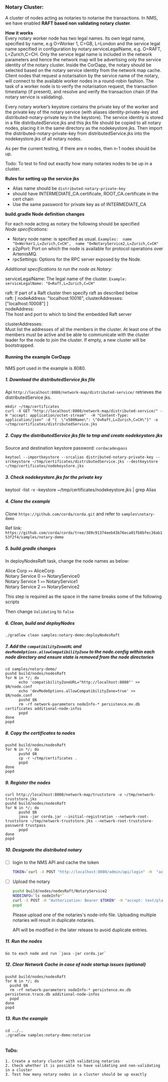 ### Notary Cluster: 

A cluster of nodes acting as notaries to notarise the transactions. In NMS, we have enabled **RAFT based non validating notary cluster**.  

**How it works**   
Every notary worker node has two legal names. Its own legal name, specified by name, e.g O=Worker 1, C=GB, L=London and the service legal name specified in configuration by notary.serviceLegalName, e.g. O=RAFT, L=Zurich,C=CH. Only the service legal name is included in the network parameters and hence the network map will be advertising only the service identity of the notary cluster. Inside the CorDapp, the notary should be selected based on the notary service identity from the network map cache. Client nodes that request a notarisation by the service name of the notary, will connect to the available worker nodes in a round-robin fashion. The task of a worker node is to verify the notarisation request, the transaction timestamp (if present), and resolve and verify the transaction chain (if the notary service is validating). 
 
Every notary worker’s keystore contains the private key of the worker and the private key of the notary service (with aliases identity-private-key and distributed-notary-private key in the keystore). The service identity is stored in a file distributedService.jks and this jks file should be copied to all notary nodes, placing it in the same directory as the nodekeystore.jks. Then import the distributed-notary-private-key from distributedService.jks into the nodekeystore.jks of all notary nodes.    

As per the current testing, if there are n nodes, then n-1 nodes should be up.  

Todo: To test to find out exactly how many notaries nodes to be up in a cluster. 

**Rules for setting up the service jks**
* Alias name should be `distributed-notary-private-key`
* should have INTERMEDIATE_CA.certificate, ROOT_CA.certificate in the cert chain
* Use the same password for private key as of INTERMEDIATE_CA


**build.gradle Node definition changes**   

For each node acting as notary the following should be specified   
*Node specifications:*
* Notary node name:  is specified as usual. `Examples:  name "O=Worker1,L=Zurich,C=CH",  name "O=NotaryService2,L=Zurich,C=CH"`
* p2pPort: Port on which the node is available for protocol operations over ArtemisMQ.
* rpcSettings: Options for the RPC server exposed by the Node.

*Additional specifications to run the node as Notary:*   

serviceLegalName: The legal name of the cluster. `Example: serviceLegalName: "O=Raft,L=Zurich,C=CH"`   

raft: If part of a Raft cluster then specify raft as described below   
  raft: [
                        nodeAddress: "localhost:10016",
                        clusterAddresses: ["localhost:10008"]
                ]   
nodeAddress:   
The host and port to which to bind the embedded Raft server

clusterAddresses:   
Must list the addresses of all the members in the cluster. At least one of the members must be active and be able to communicate with the cluster leader for the node to join the cluster. If empty, a new cluster will be bootstrapped.  


#### Running the example CorDapp

NMS port used in the example is 8080. 

##### 1. Download the distributedService jks file

Api `http://localhost:8080/network-map/distributed-service/` retrieves the distributedService jks.  

```
mkdir ~/tmp/certificates 
curl -X GET "http://localhost:8080/network-map/distributed-service/" -H "accept: application/octet-stream"  -H "Content-Type: application/json" -d "{  \"x500Name\": \"O=Raft,L=Zurich,C=CH\"}" -o ~/tmp/certificates/distributedService.jks 
```

##### 2. Copy the distributedService jks file to tmp and create nodekeystore.jks

Source and destination keystore password: `cordacadevpass`

```    
keytool --importkeystore --srcalias distributed-notary-private-key --srckeystore ~/tmp/certificates/distributedService.jks --destkeystore ~/tmp/certificates/nodekeystore.jks   
```

##### 3. Check nodekeystore.jks for the private key

keytool -list -v -keystore ~/tmp/certificates/nodekeystore.jks | grep Alias

##### 4. Clone the example

Clone `https://github.com/corda/corda.git` and refer to `samples\notary-demo`

Ref link: `https://github.com/corda/corda/tree/389c91374eeb43b76eca01fb8bfec38ab153f2f4/samples/notary-demo`

##### 5. build.gradle changes

In deployNodesRaft task, change the node names as below:  

 Alice Corp       `>>` AliceCorp    
 Notary Service 0 `>>` NotaryService0   
 Notary Service 1 `>>` NotaryService1    
 Notary Service 2 `>>` NotaryService2    

This step is required as the space in the name breaks some of the following scripts

Then change `Validating` to `false`

##### 6. Clean, build and deployNodes

``` ./gradlew clean samples:notary-demo:deployNodesRaft ```

##### 7. Add the `compatibilityZoneURL` and `devModeOptions.allowCompatibilityZone` to the node.config within each node directory and ensure state is removed from the node directories

``` 
cd samples/notary-demo/
pushd build/nodes/nodesRaft
for N in */; do
      echo 'compatibilityZoneURL="http://localhost:8080"' >> $N/node.conf
      echo 'devModeOptions.allowCompatibilityZone=true' >> $N/node.conf
      pushd $N
      rm -rf network-parameters nodeInfo-* persistence.mv.db certificates additional-node-infos
      popd
done
popd
```

##### 8. Copy the certificates to nodes

```
pushd build/nodes/nodesRaft
for N in */; do
      pushd $N
      cp -r ~/tmp/certificates .
      popd
done
popd
```

##### 9. Register the nodes

```
curl http://localhost:8080/network-map/truststore -o ~/tmp/network-truststore.jks
pushd build/nodes/nodesRaft
for N in */; do
      pushd $N
      java -jar corda.jar --initial-registration --network-root-truststore ~/tmp/network-truststore.jks --network-root-truststore-password trustpass
      popd
done
popd
```

##### 10. Designate the distributed notary
- [ ] login to the NMS API and cache the token

  ```bash
  TOKEN=`curl -X POST "http://localhost:8080/admin/api/login" -H  "accept: text/plain" -H  "Content-Type: application/json" -d "{  \"user\": \"sa\",  \"password\": \"admin\"}"`
  ```

- [ ] Upload the notary

    ```bash
    pushd build/nodes/nodesRaft/NotaryService2
    NODEINFO=`ls nodeInfo*`
    curl -X POST -H "Authorization: Bearer $TOKEN" -H "accept: text/plain" -H "Content-Type: application/octet-stream" --data-binary @$NODEINFO http://localhost:8080/admin/api/notaries/distributed/nonValidating
    popd
    ```
    
    Please upload one of the notaries's node-info file. Uploading multiple notaries will result in duplicate notaries.
    
    API will be  modified in the later release to avoid duplicate entries.  
    
##### 11. Run the nodes
    
    Go to each node and run `java -jar corda.jar`
    
##### 12. Clear Network Cache in case of node startup issues (optional)   
    
   ```
   pushd build/nodes/nodesRaft
   for N in */; do
     pushd $N
     rm -rf network-parameters nodeInfo-* persistence.mv.db persistence.trace.db additional-node-infos
     popd
   done
   popd
   
  ```
        
##### 13. Run the example
   ```
   cd ../.. 
   ./gradlew samples:notary-demo:notarise
    
   ```     
   
#### ToDo:   
    1. Create a notary cluster with validating notaries
    2. Check whether it is possible to have validating and non-validating in a cluster
    3. Test how many notary nodes in a cluster should be up exactly
    